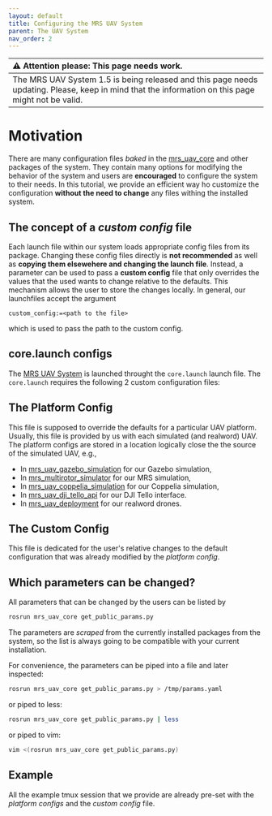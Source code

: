 ```yaml
---
layout: default
title: Configuring the MRS UAV System
parent: The UAV System
nav_order: 2
---
```


| :warning: **Attention please: This page needs work.**                                                                                             |
| :---                                                                                                                                              |
| The MRS UAV System 1.5 is being released and this page needs updating. Please, keep in mind that the information on this page might not be valid. |

# Motivation

There are many configuration files _baked_ in the [mrs_uav_core](https://github.com/ctu-mrs/mrs_uav_core) and other packages of the system.
They contain many options for modifying the behavior of the system and users are **encouraged** to configure the system to their needs.
In this tutorial, we provide an efficient way ho customize the configuration **without the need to change** any files withing the installed system.

## The concept of a _custom config_ file

Each launch file within our system loads appropriate config files from its package.
Changing these config files directly is **not recommended** as well as **copying them elsewehere and changing the launch file**.
Instead, a parameter can be used to pass a **custom config** file that only overrides the values that the used wants to change relative to the defaults.
This mechanism allows the user to store the changes locally.
In general, our launchfiles accept the argument
```
custom_config:=<path to the file>
```
which is used to pass the path to the custom config.

## core.launch configs

The [MRS UAV System](https://github.com/ctu-mrs/mrs_uav_system) is launched throught the `core.launch` launch file.
The `core.launch` requires the following 2 custom configuration files:

## The Platform Config

This file is supposed to override the defaults for a particular UAV platform.
Usually, this file is provided by us with each simulated (and realword) UAV.
The platform configs are stored in a location logically close the the source of the simulated UAV, e.g.,

* In [mrs_uav_gazebo_simulation](https://github.com/ctu-mrs/mrs_uav_gazebo_simulation/tree/master/ros_packages/mrs_uav_gazebo_simulation/config/mrs_uav_system) for our Gazebo simulation,
* In [mrs_multirotor_simulator](https://github.com/ctu-mrs/mrs_multirotor_simulator/tree/master/config/mrs_uav_system) for our MRS simulation,
* In [mrs_uav_coppelia_simulation](https://github.com/ctu-mrs/mrs_uav_coppelia_simulation/tree/master/mrs_uav_coppelia_simulation/config/mrs_uav_system) for our Coppelia simulation,
* In [mrs_uav_dji_tello_api](https://github.com/ctu-mrs/mrs_uav_dji_tello_api/tree/master/config/mrs_uav_system) for our DJI Tello interface.
* In [mrs_uav_deployment](https://github.com/ctu-mrs/mrs_uav_deployment/tree/master/config/mrs_uav_system) for our realword drones.

## The Custom Config

This file is dedicated for the user's relative changes to the default configuration that was already modified by the _platform config_.

## Which parameters can be changed?

All parameters that can be changed by the users can be listed by
```bash
rosrun mrs_uav_core get_public_params.py
```
The parameters are _scraped_ from the currently installed packages from the system, so the list is always going to be compatible with your current installation.

For convenience, the parameters can be piped into a file and later inspected:
```bash
rosrun mrs_uav_core get_public_params.py > /tmp/params.yaml
```
or piped to less:
```bash
rosrun mrs_uav_core get_public_params.py | less
```
or piped to vim:
```bash
vim <(rosrun mrs_uav_core get_public_params.py)
```

## Example

All the example tmux session that we provide are already pre-set with the _platform configs_ and the _custom config_ file.

